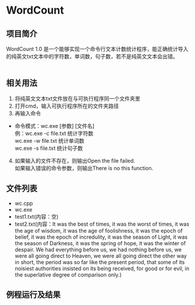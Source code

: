 # WordCount<br>
## 项目简介<br>
WordCount 1.0 是一个能够实现一个命令行文本计数统计程序，能正确统计导入的纯英文txt文本中的字符数，单词数，句子数，若不是纯英文文本会出错。<br>
<br>
## 相关用法<br>
1. 将纯英文文本txt文件放在与可执行程序同一个文件夹里<br>
2. 打开cmd，输入可执行程序所在的文件夹路径<br>
3. 再输入命令<br>
* 命令模式：wc.exe [参数] [文件名]<br>
例：wc.exe -c file.txt 统计字符数<br>
wc.exe -w file.txt 统计单词数<br>
wc.exe -s file.txt 统计句子数<br>
4. 如果输入的文件不存在，则输出Open the file failed.<br>
如果输入错误的命令参数，则输出There is no this function.<br>
## 文件列表<br>
* wc.cpp<br>
* wc.exe<br>
* test1.txt(内容：空)<br>
* test2.txt(内容：It was the best of times, it was the worst of times, it was the age of wisdom, it was the age of foolishness, it was the epoch of belief, it was the epoch of incredulity, it was the season of Light, it was the season of Darkness, it was the spring of hope, it was the winter of despair. We had everything before us, we had nothing before us, we were all going direct to Heaven, we were all going direct the other way in short, the period was so far like the present period, that some of its noisiest authorities insisted on its being received, for good or for evil, in the superlative degree of comparison only.)<br>
## 例程运行及结果<br>
